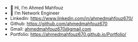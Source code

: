 - 👋 Hi, I’m Ahmed Mahfouz
- 👀 I’m Network Engineer
- Linkedin: https://www.linkedin.com/in/ahmedmahfouz670/
- Github: https://github.com/ahmedmahfouz670
- Gmail: ahmedmahfouz670@gmail.com
- Portfolio: https://ahmedmahfouz670.github.io/Portfolio/
